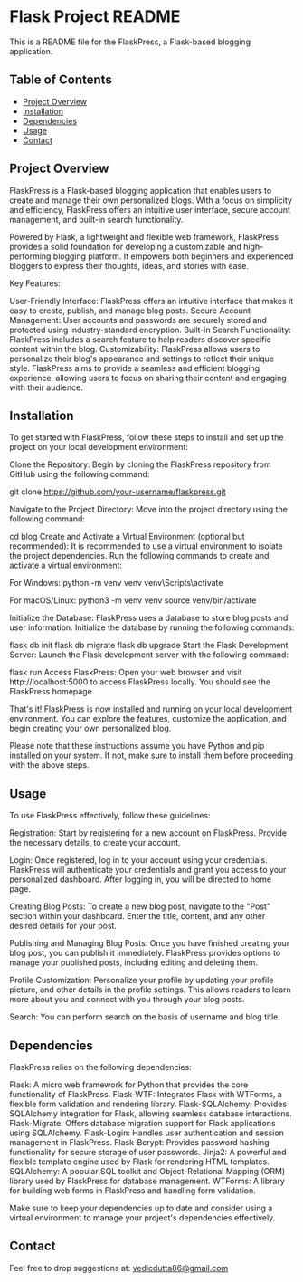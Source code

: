 # Flask Project README

This is a README file for the FlaskPress, a Flask-based blogging application.

## Table of Contents

- [Project Overview](#project-overview)
- [Installation](#installation)
- [Dependencies](#dependencies)
- [Usage](#usage)
- [Contact](#contact)


## Project Overview

FlaskPress is a Flask-based blogging application that enables users to create and manage their own personalized blogs. With a focus on simplicity and efficiency, FlaskPress offers an intuitive user interface, secure account management, and built-in search functionality.

Powered by Flask, a lightweight and flexible web framework, FlaskPress provides a solid foundation for developing a customizable and high-performing blogging platform. It empowers both beginners and experienced bloggers to express their thoughts, ideas, and stories with ease.

Key Features:

User-Friendly Interface: FlaskPress offers an intuitive interface that makes it easy to create, publish, and manage blog posts.
Secure Account Management: User accounts and passwords are securely stored and protected using industry-standard encryption.
Built-in Search Functionality: FlaskPress includes a search feature to help readers discover specific content within the blog.
Customizability: FlaskPress allows users to personalize their blog's appearance and settings to reflect their unique style.
FlaskPress aims to provide a seamless and efficient blogging experience, allowing users to focus on sharing their content and engaging with their audience.

## Installation

To get started with FlaskPress, follow these steps to install and set up the project on your local development environment:

Clone the Repository: Begin by cloning the FlaskPress repository from GitHub using the following command:

git clone https://github.com/your-username/flaskpress.git

Navigate to the Project Directory: Move into the project directory using the following command:

cd blog
Create and Activate a Virtual Environment (optional but recommended): It is recommended to use a virtual environment to isolate the project dependencies. Run the following commands to create and activate a virtual environment:

For Windows:
python -m venv venv
venv\Scripts\activate

For macOS/Linux:
python3 -m venv venv
source venv/bin/activate

Initialize the Database: FlaskPress uses a database to store blog posts and user information. Initialize the database by running the following commands:

flask db init
flask db migrate
flask db upgrade
Start the Flask Development Server: Launch the Flask development server with the following command:

flask run
Access FlaskPress: Open your web browser and visit http://localhost:5000 to access FlaskPress locally. You should see the FlaskPress homepage.

That's it! FlaskPress is now installed and running on your local development environment. You can explore the features, customize the application, and begin creating your own personalized blog.

Please note that these instructions assume you have Python and pip installed on your system. If not, make sure to install them before proceeding with the above steps.

## Usage

To use FlaskPress effectively, follow these guidelines:

Registration: Start by registering for a new account on FlaskPress. Provide the necessary details, to create your account.

Login: Once registered, log in to your account using your credentials. FlaskPress will authenticate your credentials and grant you access to your personalized dashboard. After logging in, you will be directed to home page. 

Creating Blog Posts: To create a new blog post, navigate to the "Post" section within your dashboard. Enter the title, content, and any other desired details for your post. 

Publishing and Managing Blog Posts: Once you have finished creating your blog post, you can publish it immediately. FlaskPress provides options to manage your published posts, including editing and deleting them.

Profile Customization: Personalize your profile by updating your profile picture, and other details in the profile settings. This allows readers to learn more about you and connect with you through your blog posts.

Search: You can perform search on the basis of username and blog title.

## Dependencies

FlaskPress relies on the following dependencies:

Flask: A micro web framework for Python that provides the core functionality of FlaskPress.
Flask-WTF: Integrates Flask with WTForms, a flexible form validation and rendering library.
Flask-SQLAlchemy: Provides SQLAlchemy integration for Flask, allowing seamless database interactions.
Flask-Migrate: Offers database migration support for Flask applications using SQLAlchemy.
Flask-Login: Handles user authentication and session management in FlaskPress.
Flask-Bcrypt: Provides password hashing functionality for secure storage of user passwords.
Jinja2: A powerful and flexible template engine used by Flask for rendering HTML templates.
SQLAlchemy: A popular SQL toolkit and Object-Relational Mapping (ORM) library used by FlaskPress for database management.
WTForms: A library for building web forms in FlaskPress and handling form validation.

Make sure to keep your dependencies up to date and consider using a virtual environment to manage your project's dependencies effectively.

## Contact

Feel free to drop suggestions at: vedicdutta86@gmail.com
